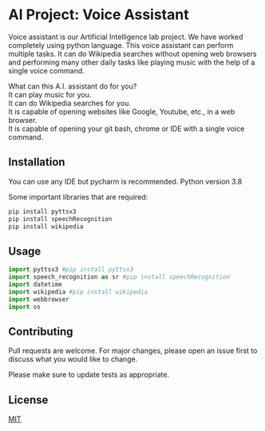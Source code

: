 # AI Project: Voice Assistant

Voice assistant is our Artificial Intelligence lab project. We have worked completely using python language. This voice assistant can perform multiple tasks. It can do Wikipedia searches without opening web browsers and performing many other daily tasks like playing music with the help of a single voice command.

What can this A.I. assistant do for you?\
It can play music for you.\
It can do Wikipedia searches for you.\
It is capable of opening websites like Google, Youtube, etc., in a web browser.\
It is capable of opening your git bash, chrome or IDE with a single voice command.

## Installation

You can use any IDE but pycharm is recommended.
Python version 3.8

Some important libraries that are required:
```bash
pip install pyttsx3
pip install speechRecognition
pip install wikipedia
```

## Usage

```python
import pyttsx3 #pip install pyttsx3
import speech_recognition as sr #pip install speechRecognition
import datetime
import wikipedia #pip install wikipedia
import webbrowser
import os
```

## Contributing
Pull requests are welcome. For major changes, please open an issue first to discuss what you would like to change.

Please make sure to update tests as appropriate.

## License
[MIT](https://choosealicense.com/licenses/mit/)